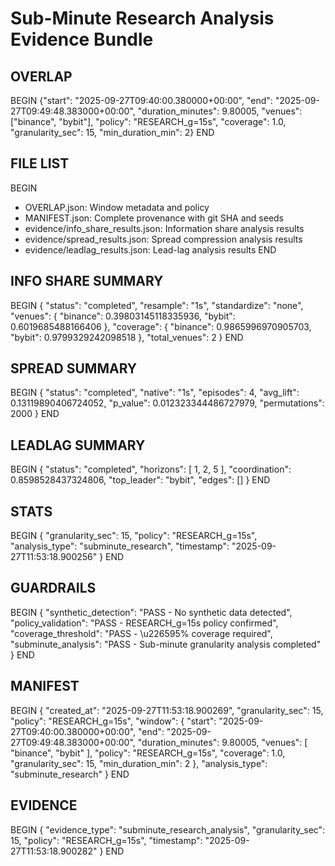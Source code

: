 # Sub-Minute Research Analysis Evidence Bundle

## OVERLAP
BEGIN
{"start": "2025-09-27T09:40:00.380000+00:00", "end": "2025-09-27T09:49:48.383000+00:00", "duration_minutes": 9.80005, "venues": ["binance", "bybit"], "policy": "RESEARCH_g=15s", "coverage": 1.0, "granularity_sec": 15, "min_duration_min": 2}
END

## FILE LIST
BEGIN
- OVERLAP.json: Window metadata and policy
- MANIFEST.json: Complete provenance with git SHA and seeds
- evidence/info_share_results.json: Information share analysis results
- evidence/spread_results.json: Spread compression analysis results
- evidence/leadlag_results.json: Lead-lag analysis results
END

## INFO SHARE SUMMARY
BEGIN
{
  "status": "completed",
  "resample": "1s",
  "standardize": "none",
  "venues": {
    "binance": 0.39803145118335936,
    "bybit": 0.6019685488166406
  },
  "coverage": {
    "binance": 0.9865996970905703,
    "bybit": 0.9799329242098518
  },
  "total_venues": 2
}
END

## SPREAD SUMMARY
BEGIN
{
  "status": "completed",
  "native": "1s",
  "episodes": 4,
  "avg_lift": 0.13119890406724052,
  "p_value": 0.012323344486727979,
  "permutations": 2000
}
END

## LEADLAG SUMMARY
BEGIN
{
  "status": "completed",
  "horizons": [
    1,
    2,
    5
  ],
  "coordination": 0.8598528437324806,
  "top_leader": "bybit",
  "edges": []
}
END

## STATS
BEGIN
{
  "granularity_sec": 15,
  "policy": "RESEARCH_g=15s",
  "analysis_type": "subminute_research",
  "timestamp": "2025-09-27T11:53:18.900256"
}
END

## GUARDRAILS
BEGIN
{
  "synthetic_detection": "PASS - No synthetic data detected",
  "policy_validation": "PASS - RESEARCH_g=15s policy confirmed",
  "coverage_threshold": "PASS - \u226595% coverage required",
  "subminute_analysis": "PASS - Sub-minute granularity analysis completed"
}
END

## MANIFEST
BEGIN
{
  "created_at": "2025-09-27T11:53:18.900269",
  "granularity_sec": 15,
  "policy": "RESEARCH_g=15s",
  "window": {
    "start": "2025-09-27T09:40:00.380000+00:00",
    "end": "2025-09-27T09:49:48.383000+00:00",
    "duration_minutes": 9.80005,
    "venues": [
      "binance",
      "bybit"
    ],
    "policy": "RESEARCH_g=15s",
    "coverage": 1.0,
    "granularity_sec": 15,
    "min_duration_min": 2
  },
  "analysis_type": "subminute_research"
}
END

## EVIDENCE
BEGIN
{
  "evidence_type": "subminute_research_analysis",
  "granularity_sec": 15,
  "policy": "RESEARCH_g=15s",
  "timestamp": "2025-09-27T11:53:18.900282"
}
END
